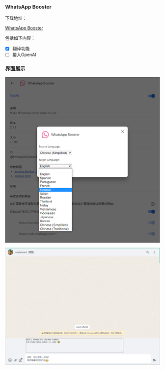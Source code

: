 ### WhatsApp Booster

下载地址：

[WhatsApp Booster](https://chrome.google.com/webstore/detail/whatsapp-booster/lglhmcepjlkhijhcacefefdleajachfd?hl=zh-CN&authuser=0)



包括如下内容：

- [x] 翻译功能
- [ ] 接入OpenAI

### 界面展示

![image-20230404183434392](.\README_image\image-20230404183434392.png)

![image-20230404183647494](.\README_image\image-20230404183647494.png)
